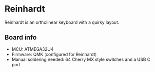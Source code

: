 # Reinhardt
Reinhardt is an ortholinear keyboard with a quirky layout. 

## Board info
- MCU: ATMEGA32U4
- Firmware: QMK (configured for Reinhardt)
- Manual soldering needed: 64 Cherry MX style switches and a USB C port
